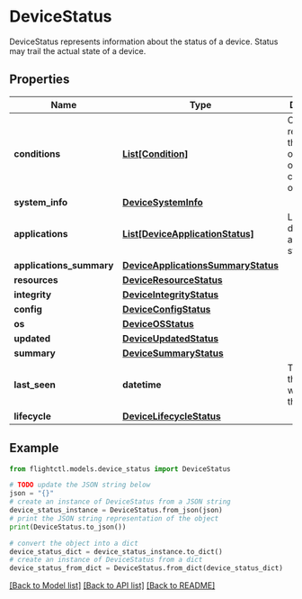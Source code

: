 # DeviceStatus

DeviceStatus represents information about the status of a device. Status may trail the actual state of a device.

## Properties

Name | Type | Description | Notes
------------ | ------------- | ------------- | -------------
**conditions** | [**List[Condition]**](Condition.md) | Conditions represent the observations of a the current state of a device. | 
**system_info** | [**DeviceSystemInfo**](DeviceSystemInfo.md) |  | 
**applications** | [**List[DeviceApplicationStatus]**](DeviceApplicationStatus.md) | List of device application status. | 
**applications_summary** | [**DeviceApplicationsSummaryStatus**](DeviceApplicationsSummaryStatus.md) |  | 
**resources** | [**DeviceResourceStatus**](DeviceResourceStatus.md) |  | 
**integrity** | [**DeviceIntegrityStatus**](DeviceIntegrityStatus.md) |  | 
**config** | [**DeviceConfigStatus**](DeviceConfigStatus.md) |  | 
**os** | [**DeviceOSStatus**](DeviceOSStatus.md) |  | 
**updated** | [**DeviceUpdatedStatus**](DeviceUpdatedStatus.md) |  | 
**summary** | [**DeviceSummaryStatus**](DeviceSummaryStatus.md) |  | 
**last_seen** | **datetime** | The last time the device was seen by the service. | 
**lifecycle** | [**DeviceLifecycleStatus**](DeviceLifecycleStatus.md) |  | 

## Example

```python
from flightctl.models.device_status import DeviceStatus

# TODO update the JSON string below
json = "{}"
# create an instance of DeviceStatus from a JSON string
device_status_instance = DeviceStatus.from_json(json)
# print the JSON string representation of the object
print(DeviceStatus.to_json())

# convert the object into a dict
device_status_dict = device_status_instance.to_dict()
# create an instance of DeviceStatus from a dict
device_status_from_dict = DeviceStatus.from_dict(device_status_dict)
```
[[Back to Model list]](../README.md#documentation-for-models) [[Back to API list]](../README.md#documentation-for-api-endpoints) [[Back to README]](../README.md)


